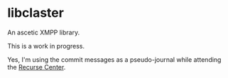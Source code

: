 # libclaster

An ascetic XMPP library.

This is a work in progress.

Yes, I'm using the commit messages as a pseudo-journal while attending the [Recurse Center](recurse.com).
